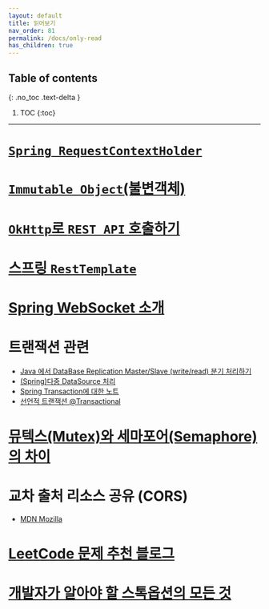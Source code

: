 ```yaml
---
layout: default
title: 읽어보기
nav_order: 81
permalink: /docs/only-read
has_children: true
---
```

## Table of contents
{: .no_toc .text-delta }

1. TOC
{:toc}
---

# **[`Spring RequestContextHolder`](https://gompangs.tistory.com/entry/Spring-RequestContextHolder#%EA%B-%AC%EA%B-%--%EB%A-%--%EC%-D%--%--%EB%A-%B-%EC%-B%A-%ED%--%--%EC%A-%--%--%EB%A-%--%EC%-E%--)**

# **[`Immutable Object`(불변객체)](https://velog.io/@conatuseus/Java-Immutable-Object%EB%B6%88%EB%B3%80%EA%B0%9D%EC%B2%B4)**

# **[`OkHttp`로 `REST API` 호출하기](https://digitalbourgeois.tistory.com/59?category=678387)**

# **[스프링 `RestTemplate`](https://velog.io/@soosungp33/%EC%8A%A4%ED%94%84%EB%A7%81-RestTemplate-%EC%A0%95%EB%A6%AC%EC%9A%94%EC%B2%AD-%ED%95%A8)**

# **[Spring WebSocket 소개](https://supawer0728.github.io/2018/03/30/spring-websocket/)**

# **트랜잭션 관련**
- [Java 에서 DataBase Replication Master/Slave (write/read) 분기 처리하기](http://kwon37xi.egloos.com/m/5364167)
- [(Spring)다중 DataSource 처리](https://supawer0728.github.io/2018/03/22/spring-multi-transaction/)
- [Spring Transaction에 대한 노트](https://narusas.github.io/2019/07/17/Spring-Transaction-Note.html#transaction_script_example)
- [선언적 트랜잭션 @Transactional](https://bamdule.tistory.com/51)


# **[뮤텍스(Mutex)와 세마포어(Semaphore)의 차이](https://worthpreading.tistory.com/90)**


# **교차 출처 리소스 공유 (CORS)**
- [MDN Mozilla](https://developer.mozilla.org/ko/docs/Web/HTTP/CORS)

# **[LeetCode 문제 추천 블로그]((https://inner-game.tistory.com/11))**

# **[개발자가 알아야 할 스톡옵션의 모든 것](https://evan-moon.github.io/2021/12/04/what-is-stock-options/?fbclid=IwAR1i_sCoxxOOanOmPCMofKnhnFjTdMuypjwce3T1cq4U8F-Sdt5wJnIKBQ4#%EC%97%B0%EB%B4%89-5%EB%B0%B1%EB%A7%8C%EC%9B%90-%EC%98%AC%EB%A6%B4%EB%9E%98-%EC%8A%A4%ED%86%A1%EC%98%B5%EC%85%98-5%EC%B2%9C%EB%A7%8C%EC%9B%90-%EC%96%B4%EC%B9%98-%EB%B0%9B%EC%9D%84%EB%9E%98)**
